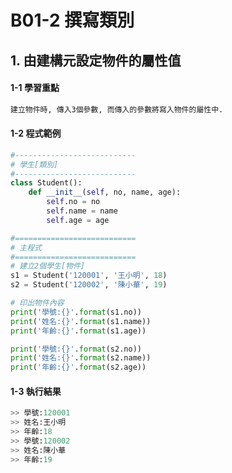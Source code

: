 # B01-2 撰寫類別


## 1. 由建構元設定物件的屬性值 

#### 1-1 學習重點
``` html
建立物件時, 傳入3個參數, 而傳入的參數將寫入物件的屬性中.
```

#### 1-2 程式範例

``` python
#---------------------------
# 學生[類別]
#---------------------------
class Student():
    def __init__(self, no, name, age):
        self.no = no
        self.name = name
        self.age = age

#===========================
# 主程式
#===========================
# 建立2個學生[物件]
s1 = Student('120001', '王小明', 18)
s2 = Student('120002', '陳小華', 19)

# 印出物件內容
print('學號:{}'.format(s1.no))
print('姓名:{}'.format(s1.name))
print('年齡:{}'.format(s1.age))

print('學號:{}'.format(s2.no))
print('姓名:{}'.format(s2.name))
print('年齡:{}'.format(s2.age))
```

#### 1-3 執行結果
``` python
>> 學號:120001
>> 姓名:王小明
>> 年齡:18
>> 學號:120002
>> 姓名:陳小華
>> 年齡:19
```
